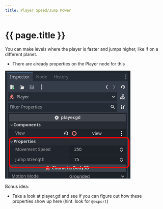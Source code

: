 ```yaml
---
title: Player Speed/Jump Power
---
```

# {{ page.title }}

You can make levels where the player is faster and jumps higher, like if on a different planet.

* There are already properties on the Player node for this

![Player Properties](res/player_properties.png)

Bonus idea:

* Take a look at player.gd and see if you can figure out how these properties show up here (hint: look for `@export`)
